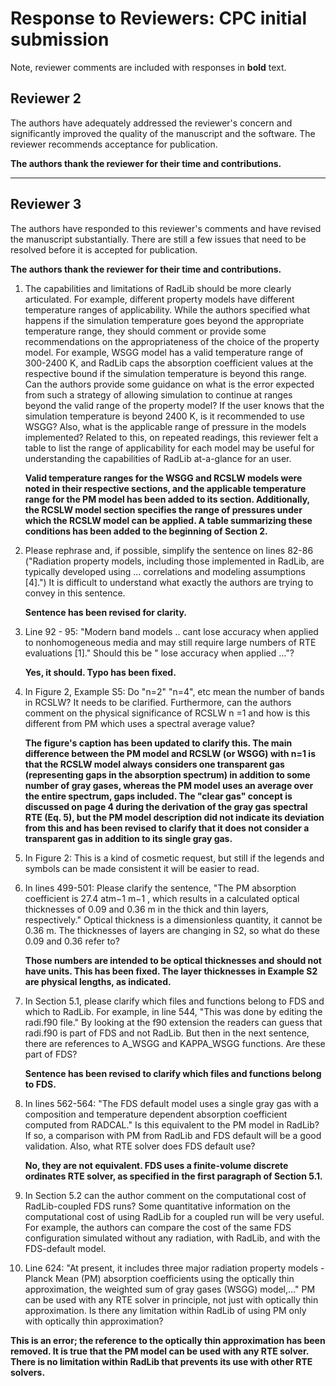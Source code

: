 # Response to Reviewers: CPC initial submission

Note, reviewer comments are included with responses in **bold** text.

## Reviewer 2

The authors have adequately addressed the reviewer's concern and significantly improved the quality of the manuscript
and the software. The reviewer recommends acceptance for publication.

**The authors thank the reviewer for their time and contributions.**

-------------------------------------

## Reviewer 3

The authors have responded to this reviewer's comments and have revised the manuscript substantially. There are still a
few issues that need to be resolved before it is accepted for publication.

**The authors thank the reviewer for their time and contributions.**

1) The capabilities and limitations of RadLib should be more clearly articulated. For example, different property models
   have different temperature ranges of applicability. While the authors specified what happens if the simulation
   temperature goes beyond the appropriate temperature range, they should comment or provide some recommendations on the
   appropriateness of the choice of the property model. For example, WSGG model has a valid temperature range of
   300-2400 K, and RadLib caps the absorption coefficient values at the respective bound if the simulation temperature
   is beyond this range. Can the authors provide some guidance on what is the error expected from such a strategy of
   allowing simulation to continue at ranges beyond the valid range of the property model? If the user knows that the
   simulation temperature is beyond 2400 K, is it recommended to use WSGG? Also, what is the applicable range of
   pressure in the models implemented? Related to this, on repeated readings, this reviewer felt a table to list the
   range of applicability for each model may be useful for understanding the capabilities of RadLib at-a-glance for an
   user.

   **Valid temperature ranges for the WSGG and RCSLW models were noted in their respective sections, and the applicable
   temperature range for the PM model has been added to its section. Additionally, the RCSLW model section specifies the
   range of pressures under which the RCSLW model can be applied. A table summarizing these conditions has been added to
   the beginning of Section 2.**

2) Please rephrase and, if possible, simplify the sentence on lines 82-86 ("Radiation property models, including those
   implemented in RadLib, are typically developed using ... correlations and modeling assumptions [4].") It is difficult
   to understand what exactly the authors are trying to convey in this sentence.

   **Sentence has been revised for clarity.**

3) Line 92 - 95: "Modern band models .. cant lose accuracy when applied to nonhomogeneous media and may still require
   large numbers of RTE evaluations [1]." Should this be "<can> lose accuracy when applied …"?

   **Yes, it should. Typo has been fixed.**

4) In Figure 2, Example S5: Do "n=2" "n=4", etc mean the number of bands in RCSLW? It needs to be clarified.
   Furthermore, can the authors comment on the physical significance of RCSLW n =1 and how is this different from PM
   which uses a spectral average value?

   **The figure's caption has been updated to clarify this. The main difference between the PM model and RCSLW (or WSGG) with n=1 
is that the RCSLW model always considers one transparent gas (representing gaps in the absorption spectrum) in addition 
to some number of gray gases, whereas the PM model uses an average over the entire spectrum, gaps included. The "clear gas" 
concept is discussed on page 4 during the derivation of the gray gas spectral RTE (Eq. 5), but the PM model description 
did not indicate its deviation from this and has been revised to clarify that it does not consider a transparent gas in 
addition to its single gray gas.**

5) In Figure 2: This is a kind of cosmetic request, but still if the legends and symbols can be made consistent it will
   be easier to read.

6) In lines 499-501: Please clarify the sentence, "The PM absorption coefficient is 27.4 atm−1 m−1 , which results in a
   calculated optical thicknesses of 0.09 and 0.36 m in the thick and thin layers, respectively." Optical thickness is a
   dimensionless quantity, it cannot be 0.36 m. The thicknesses of layers are changing in S2, so what do these 0.09 and
   0.36 refer to?

   **Those numbers are intended to be optical thicknesses and should not have units. This has been fixed. The layer thicknesses in 
Example S2 are physical lengths, as indicated.**

7) In Section 5.1, please clarify which files and functions belong to FDS and which to RadLib. For example, in line
   544, "This was done by editing the radi.f90 file." By looking at the f90 extension the readers can guess that
   radi.f90 is part of FDS and not RadLib. But then in the next sentence, there are references to A_WSGG and KAPPA_WSGG
   functions. Are these part of FDS?

   **Sentence has been revised to clarify which files and functions belong to FDS.**

8) In lines 562-564: "The FDS default model uses a single gray gas with a composition and temperature dependent
   absorption coefficient computed from RADCAL." Is this equivalent to the PM model in RadLib? If so, a comparison with
   PM from RadLib and FDS default will be a good validation. Also, what RTE solver does FDS default use?

   **No, they are not equivalent. FDS uses a finite-volume discrete ordinates RTE solver, as specified in the first paragraph of Section 5.1.**

9) In Section 5.2 can the author comment on the computational cost of RadLib-coupled FDS runs? Some quantitative
   information on the computational cost of using RadLib for a coupled run will be very useful. For example, the authors
   can compare the cost of the same FDS configuration simulated without any radiation, with RadLib, and with the
   FDS-default model.

10) Line 624: "At present, it includes three major radiation property models - Planck Mean (PM) absorption coefficients
    using the optically thin approximation, the weighted sum of gray gases (WSGG) model,..." PM can be used with any RTE
    solver in principle, not just with optically thin approximation. Is there any limitation within RadLib of using PM
    only with optically thin approximation?

   **This is an error; the reference to the optically thin approximation has been removed. It is true that the PM model can 
be used with any RTE solver. There is no limitation within RadLib that prevents its use with other RTE solvers.**